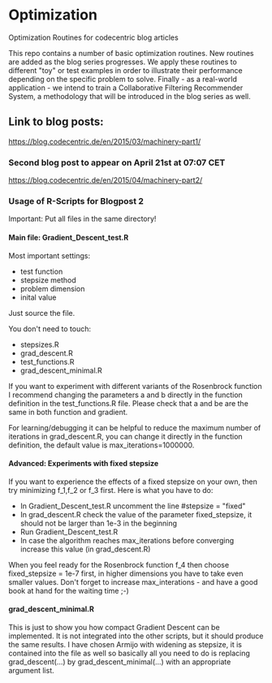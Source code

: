 # Optimization
Optimization Routines for codecentric blog articles

This repo contains a number of basic optimization routines. New routines are added as the blog series progresses. We apply these routines to different "toy" or test examples in order to illustrate their performance depending on the specific problem to solve. Finally - as a real-world application - we intend to train a Collaborative Filtering Recommender System, a methodology that will be introduced in the blog series as well.

## Link to blog posts:
https://blog.codecentric.de/en/2015/03/machinery-part1/

### Second blog post to appear on April 21st at 07:07 CET
https://blog.codecentric.de/en/2015/04/machinery-part2/

### Usage of R-Scripts for Blogpost 2

Important: Put all files in the same directory!

#### Main file:  Gradient_Descent_test.R
Most important settings:
- test function
- stepsize method
- problem dimension
- inital value

Just source the file.

You don't need to touch:
- stepsizes.R
- grad_descent.R
- test_functions.R
- grad_descent_minimal.R

If you want to experiment with different variants of the Rosenbrock function I recommend changing the parameters a and b directly in the function definition in the test_functions.R file. Please check that a and be are the same in both function and gradient. 

For learning/debugging it can be helpful to reduce the maximum number of iterations in grad_descent.R, you can change it directly in the function definition, the default value is max_iterations=1000000.

#### Advanced: Experiments with fixed stepsize

If you want to experience the effects of a fixed stepsize on your own, then try minimizing f_1,f_2 or f_3 first. Here is what you have to do: 
- In Gradient_Descent_test.R uncomment the line #stepsize = "fixed"
- In grad_descent.R check the value of the parameter fixed_stepsize, it should not be larger than 1e-3 in the beginning
- Run Gradient_Descent_test.R
- In case the algorithm reaches max_iterations before converging increase this value (in grad_descent.R)

When you feel ready for the Rosenbrock function f_4 then choose fixed_stepsize = 1e-7 first, in higher dimensions you have to take even smaller values. Don't forget to increase max_interations - and have a good book at hand for the waiting time ;-)

#### grad_descent_minimal.R

This is just to show you how compact Gradient Descent can be implemented. It is not integrated into the other scripts, but it should produce the same results. I have chosen Armijo with widening as stepsize, it is contained into the file as well so basically all you need to do is replacing grad_descent(...) by grad_descent_minimal(...) with an appropriate argument list.
